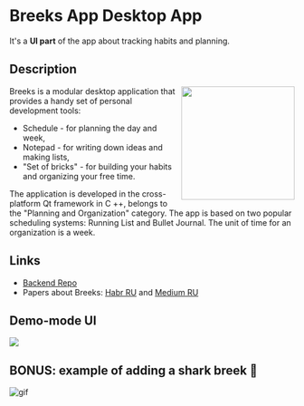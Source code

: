 # Breeks App Desktop App
It's a **UI part** of the app about tracking habits and planning.

## Description

<img align="right" width="200" height="200" src="https://user-images.githubusercontent.com/55200686/148060132-0d0f2f25-6713-4889-ad29-1830aeb5eea4.png">

Breeks is a modular desktop application that provides a handy set of personal development tools:
- Schedule - for planning the day and week,
- Notepad - for writing down ideas and making lists,
- "Set of bricks" - for building your habits and organizing your free time.

The application is developed in the cross-platform Qt framework in C ++, belongs to the "Planning and Organization" category. The app is based on two popular scheduling systems: Running List and Bullet Journal. The unit of time for an organization is a week.

## Links
- [Backend Repo](https://github.com/BreeksApp/Breeks-server)
- Papers about Breeks: [Habr RU](https://habr.com/ru/post/534032/) and [Medium RU](https://yarpylaev.medium.com/breeks-построй-свою-неделю-333cd15a6c90)

## Demo-mode UI
<img src = "https://user-images.githubusercontent.com/55200686/148075593-ade30398-7f6b-480c-a26f-94afe163453b.png">

## BONUS: example of adding a shark breek :dolphin:
![gif](https://user-images.githubusercontent.com/55200686/148075553-1b1a5bab-78b0-4343-984e-5e4b06367758.gif)


